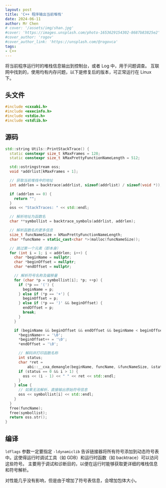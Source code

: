 ```yaml
---
layout: post
title: 'C++ 程序输出当前堆栈'
date: 2024-06-11
author: Mr Chen
# cover: '/assets/img/shan.jpg'
#cover: 'https://images.unsplash.com/photo-1653629154302-8687b83825e2'
#cover_author: 'rogov'
#cover_author_link: 'https://unsplash.com/@rogovca'
tags: 
- C++
---
```


将当前程序运行时的堆栈信息输出到控制台，或者 Log 中，用于问题调查。
互联网中找到的，使用均有内存问题，以下是修复后的版本，可正常运行在 Linux 下。

## 头文件

~~~cpp
#include <cxxabi.h>
#include <execinfo.h>
#include <stdio.h>
#include <stdlib.h>
~~~

## 源码

~~~cpp
std::string Utils::PrintStackTrace() {
  static constexpr size_t kMaxFrames = 128;
  static constexpr size_t kMaxPrettyFunctionNameLength = 512;

  std::ostringstream oss;
  void *addrlist[kMaxFrames + 1];

  // 获取当前堆栈中的地址
  int addrlen = backtrace(addrlist, sizeof(addrlist) / sizeof(void *));

  if (addrlen == 0) {
    return "";
  }
  oss << "StackTraces: " << std::endl;

  // 解析地址为函数名
  char **symbollist = backtrace_symbols(addrlist, addrlen);

  // 解析函数名的更多信息
  size_t funcNameSize = kMaxPrettyFunctionNameLength;
  char *funcName = static_cast<char *>(malloc(funcNameSize));

  // 跳过第一个元素（即本身）
  for (int i = 1; i < addrlen; i++) {
    char *beginName = nullptr;
    char *beginOffset = nullptr;
    char *endOffset = nullptr;

    // 解析符号名称及偏移量
    for (char *p = symbollist[i]; *p; ++p) {
      if (*p == '(') {
        beginName = p;
      } else if (*p == '+') {
        beginOffset = p;
      } else if (*p == ')' && beginOffset) {
        endOffset = p;
        break;
      }
    }

    if (beginName && beginOffset && endOffset && beginName < beginOffset) {
      *beginName++ = '\0';
      *beginOffset++ = '\0';
      *endOffset = '\0';

      // 解码并打印函数名称
      int status;
      char *ret =
          abi::__cxa_demangle(beginName, funcName, &funcNameSize, &status);
      if (status == 0 && i > 1) {
        oss << (i - 1) << " " << ret << std::endl;
      }
    } else {
      // 如果无法解析，直接输出原始符号信息
      oss << symbollist[i] << std::endl;
    }
  }
  free(funcName);
  free(symbollist);
  return oss.str();
}
~~~


## 编译

`ldflags` 参数一定要指定 `-ldynamiclib` 告诉链接器将所有符号添加到动态符号表中。这使得运行时调试工具（如 GDB）和运行时函数（如 backtrace）可以访问这些符号。
主要用于调试和诊断目的，以便在运行时能够获取更详细的堆栈信息和符号解析。

对性能几乎没有影响，但是由于增加了符号表信息，会增加包体大小。






